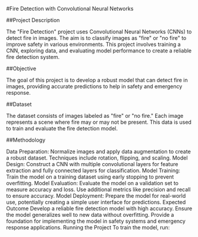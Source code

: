 #Fire Detection with Convolutional Neural Networks

##Project Description

The "Fire Detection" project uses Convolutional Neural Networks (CNNs) to detect fire in images. The aim is to classify images as "fire" or "no fire" to improve safety in various environments. This project involves training a CNN, exploring data, and evaluating model performance to create a reliable fire detection system.

##Objective

The goal of this project is to develop a robust model that can detect fire in images, providing accurate predictions to help in safety and emergency response.

##Dataset

The dataset consists of images labeled as "fire" or "no fire." Each image represents a scene where fire may or may not be present. This data is used to train and evaluate the fire detection model.

##Methodology

Data Preparation: Normalize images and apply data augmentation to create a robust dataset. Techniques include rotation, flipping, and scaling.
Model Design: Construct a CNN with multiple convolutional layers for feature extraction and fully connected layers for classification.
Model Training: Train the model on a training dataset using early stopping to prevent overfitting.
Model Evaluation: Evaluate the model on a validation set to measure accuracy and loss. Use additional metrics like precision and recall to ensure accuracy.
Model Deployment: Prepare the model for real-world use, potentially creating a simple user interface for predictions.
Expected Outcome
Develop a reliable fire detection model with high accuracy.
Ensure the model generalizes well to new data without overfitting.
Provide a foundation for implementing the model in safety systems and emergency response applications.
Running the Project
To train the model, run:



